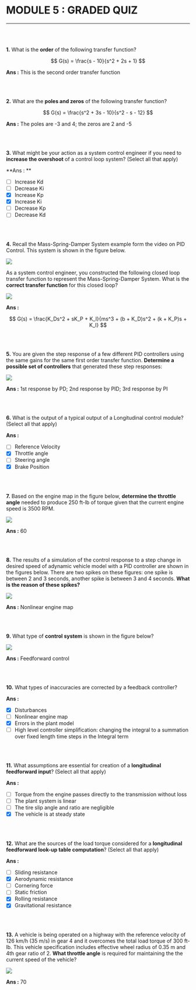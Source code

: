 # MODULE 5 : GRADED QUIZ

---

<br><br>

**1.** What is the **order** of the following transfer function?

$$
G(s) = \frac{s - 10}{s^2 + 2s + 1}
$$

**Ans :** This is the second order transfer function

<br><br>

**2.** What are the **poles and zeros** of the following transfer function?

$$
G(s) = \frac{s^2 + 3s - 10}{s^2 - s - 12}
$$

**Ans :** The poles are -3 and 4; the zeros are 2 and -5

<br><br>

**3.** What might be your action as a system control engineer if you need to **increase the overshoot** of a control loop system? (Select all that apply)

**Ans : ** 

- [ ] Increase Kd
- [ ] Decrease Ki
- [x] Increase Kp
- [x] Increase Ki
- [ ] Decrease Kp
- [ ] Decrease Kd

<br><br>

**4.** Recall the Mass-Spring-Damper System example form the video on PID Control.  This system is shown in the figure below.

<img src = "../Images/image_q5_1.png">

As a system control engineer, you constructed the following closed loop transfer function to represent the Mass-Spring-Damper System. What is the **correct transfer function** for this closed loop?

<img src = "../Images/image_q5_2.png">

**Ans :** 

$$
G(s) = \frac{K_Ds^2 + sK_P + K_I}{ms^3 + (b + K_D)s^2 + (k + K_P)s + K_I}
$$

<br><br>

**5.** You are given the step response of a few different PID controllers using the same gains for the same first order transfer function. **Determine a possible set of controllers** that generated these step responses:

<img src = "../Images/Full-Size-Image.png">

**Ans :** 1st response by PD; 2nd response by PID; 3rd response by PI  

<br><br>

**6.** What is the output of a typical output of a Longitudinal control module? (Select all that apply)

**Ans :** 

- [ ] Reference Velocity
- [x] Throttle angle
- [ ] Steering angle
- [x] Brake Position

<br><br>

**7.** Based on the engine map in the figure below, **determine the throttle angle** needed to produce 250 ft-lb of torque given that the current engine speed is 3500 RPM.

<img src = "../Images/image_q10.png">

**Ans :** 60

<br><br>

**8.** The results of a simulation of the control response to a step change in desired speed of adynamic vehicle model with a PID controller are shown in the figures below. There are two spikes on these figures: one spike is between 2 and 3 seconds, another spike is between 3 and 4 seconds. **What is the reason of these spikes?**

<img src = "../Images/image_q11.png">

**Ans :** Nonlinear engine map

<br><br>

**9.** What type of **control system** is shown in the figure below?

<img src = "../Images/Openloop.png">

**Ans :** Feedforward control

<br><br>

**10.** What types of inaccuracies are corrected by a feedback controller? 

**Ans :** 

- [x] Disturbances
- [ ] Nonlinear engine map
- [x] Errors in the plant model
- [ ] High level controller simplification: changing the integral to a summation over fixed length time steps in the Integral term

<br><br>

**11.** What assumptions are essential for creation of a **longitudinal feedforward input**? (Select all that apply)

**Ans :** 

- [ ] Torque from the engine passes directly to the transmission without loss
- [ ] The plant system is linear
- [ ] The tire slip angle and ratio are negligible
- [x] The vehicle is at steady state

<br><br>

**12.** What are the sources of the load torque considered for a **longitudinal feedforward look-up table computation**? (Select all that apply) 

**Ans :** 

- [ ] Sliding resistance
- [x] Aerodynamic resistance
- [ ] Cornering force
- [ ] Static friction
- [x] Rolling resistance
- [x] Gravitational resistance

<br><br>

**13.** A vehicle is being operated on a highway with the reference velocity of 126 km/h (35 m/s) in gear 4 and it overcomes the total load torque of 300 ft-lb. This vehicle specification includes effective wheel radius of 0.35 m and 4th gear ratio of 2. **What throttle angle** is required for maintaining the the current speed of the vehicle? 

<img src = "../Images/image_q10.png">

**Ans :** 70
